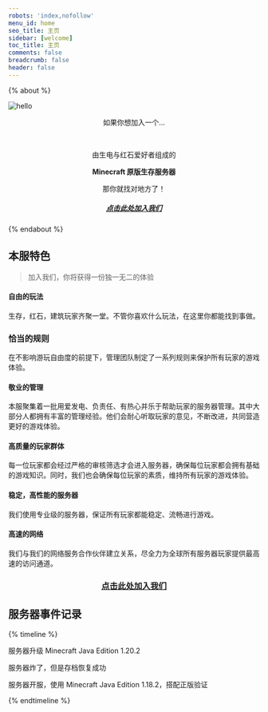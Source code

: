 ```yaml
---
robots: 'index,nofollow'
menu_id: home
seo_title: 主页
sidebar: [welcome]
toc_title: 主页
comments: false
breadcrumb: false
header: false
---
```


{% about %}

<img alt="hello" src="https://img.cubik65536.top/WeAreHMU.png">

<p style="text-align: center;">如果你想加入一个...</p>
<br/>
<p style="text-align: center;">由生电与红石爱好者组成的</p>
<p style="text-align: center;"><b>Minecraft 原版生存服务器</b></p>
<p style="text-align: center;">那你就找对地方了！</p>

<h5 style="text-align: center;"><a href="https://forum.mc.hmu.ac.cn/d/3/">点击此处加入我们<a></h5>

{% endabout %}

## 本服特色

> 加入我们，你将获得一份独一无二的体验

#### 自由的玩法

生存，红石，建筑玩家齐聚一堂。不管你喜欢什么玩法，在这里你都能找到事做。

### 恰当的规则

在不影响游玩自由度的前提下，管理团队制定了一系列规则来保护所有玩家的游戏体验。

#### 敬业的管理

本服聚集着一批用爱发电、负责任、有热心并乐于帮助玩家的服务器管理。其中大部分人都拥有丰富的管理经验。他们会耐心听取玩家的意见，不断改进，共同营造更好的游戏体验。

#### 高质量的玩家群体

每一位玩家都会经过严格的审核筛选才会进入服务器，确保每位玩家都会拥有基础的游戏知识。同时，我们也会确保每位玩家的素质，维持所有玩家的游戏体验。

#### 稳定，高性能的服务器

我们使用专业级的服务器，保证所有玩家都能稳定、流畅进行游戏。

#### 高速的网络

我们与我们的网络服务合作伙伴建立关系，尽全力为全球所有服务器玩家提供最高速的访问通道。

<h3 style="text-align: center;"><a href="https://forum.mc.hmu.ac.cn/d/3/">点击此处加入我们<a></h3>

## 服务器事件记录

{% timeline %}

<!-- node 2023 年 12 月 09 日 -->

服务器升级 Minecraft Java Edition 1.20.2

<!-- node 2023 年 11 月 11 日 -->

服务器炸了，但是存档恢复成功

<!-- node 2022 年 05 月 01 日 -->

服务器开服，使用 Minecraft Java Edition 1.18.2，搭配正版验证

{% endtimeline %}
